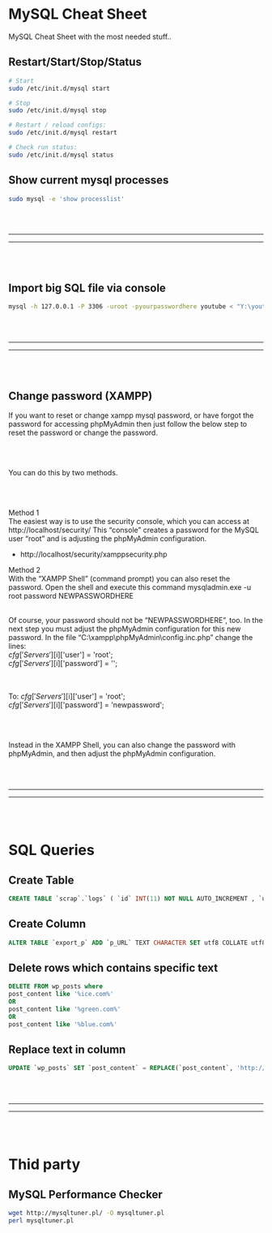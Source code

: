 # MySQL Cheat Sheet
MySQL Cheat Sheet with the most needed stuff..










## Restart/Start/Stop/Status
```bash
# Start
sudo /etc/init.d/mysql start

# Stop
sudo /etc/init.d/mysql stop

# Restart / reload configs:
sudo /etc/init.d/mysql restart

# Check run status:
sudo /etc/init.d/mysql status
```




## Show current mysql processes
```bash
sudo mysql -e 'show processlist'
```




<br />
<br />


 _____________________________________________________
 _____________________________________________________


<br />
<br />


## Import big SQL file via console
```bash
mysql -h 127.0.0.1 -P 3306 -uroot -pyourpasswordhere youtube < "Y:\youtube\disk1_mysql.sql"
```


<br />
<br />


 _____________________________________________________
 _____________________________________________________


<br />
<br />

## Change password (XAMPP)

If you want to reset or change xampp mysql password, or have forgot the password for accessing phpMyAdmin then just follow the below step to reset the password or change the password.

 
<br />
<br />

You can do this by two methods.

 
<br />
<br />

Method 1
<br />
The easiest way is to use the security console, which you can access at http://localhost/security/
This “console” creates a password for the MySQL user “root” and is adjusting the phpMyAdmin configuration.
<br />
- http://localhost/security/xamppsecurity.php

 


Method 2<br />
With the “XAMPP Shell” (command prompt) you can also reset the password. Open the shell and execute this command
mysqladmin.exe -u root password NEWPASSWORDHERE
<br /><br />


Of course, your password should not be “NEWPASSWORDHERE”, too. In the next step you must adjust the phpMyAdmin configuration for this new password. In the file “C:\xampp\phpMyAdmin\config.inc.php” change the lines:<br />
$cfg['Servers'][$i]['user']     = 'root';<br />
$cfg['Servers'][$i]['password'] = '';<br />

<br /><br />
To:
$cfg['Servers'][$i]['user']     = 'root';<br />
$cfg['Servers'][$i]['password'] = 'newpassword';<br />

 <br /><br />

Instead in the XAMPP Shell, you can also change the password with phpMyAdmin, and then adjust the phpMyAdmin configuration.






<br />
<br />


 _____________________________________________________
 _____________________________________________________


<br />
<br />

# SQL Queries


## Create Table
```sql
CREATE TABLE `scrap`.`logs` ( `id` INT(11) NOT NULL AUTO_INCREMENT , `used` INT(11) NOT NULL DEFAULT '0' , `namespalte` TEXT CHARACTER SET utf8 COLLATE utf8_general_ci NOT NULL , PRIMARY KEY (`id`)) ENGINE = InnoDB CHARSET=utf8 COLLATE utf8_general_ci;
```

## Create Column
```sql
ALTER TABLE `export_p` ADD `p_URL` TEXT CHARACTER SET utf8 COLLATE utf8_general_ci NOT NULL ;
```

## Delete rows which contains specific text
```sql
DELETE FROM wp_posts where
post_content like '%ice.com%'
OR
post_content like '%green.com%'
OR
post_content like '%blue.com%'
```


## Replace text in column
```sql
UPDATE `wp_posts` SET `post_content` = REPLACE(`post_content`, 'http://', 'https://')
```





<br />
<br />


 _____________________________________________________
 _____________________________________________________


<br />
<br />


# Thid party

## MySQL Performance Checker
```bash
wget http://mysqltuner.pl/ -O mysqltuner.pl
perl mysqltuner.pl
```
